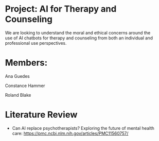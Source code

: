 # Project: AI for Therapy and Counseling

We are looking to understand the moral and ethical concerns around the use of AI chatbots for therapy and counseling from both an individual and professional use perspectives.

# Members:

Ana Guedes

Constance Hammer 

Roland Blake

# Literature Review 

- Can AI replace psychotherapists? Exploring the future of mental health care: https://pmc.ncbi.nlm.nih.gov/articles/PMC11560757/
